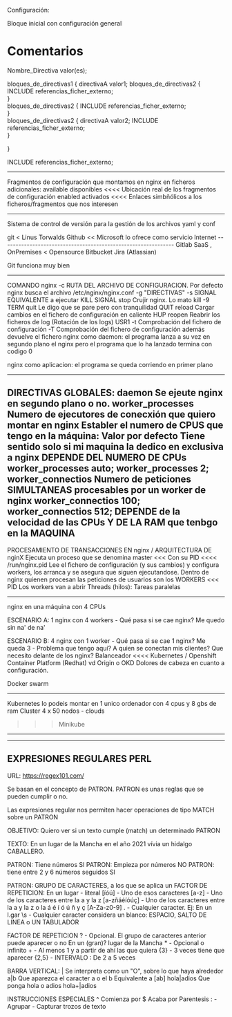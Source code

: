 Configuración:

Bloque inicial con configuración general

# Comentarios

Nombre_Directiva valor(es);

bloques_de_directivas1 {
    directivaA valor1;
    bloques_de_directivas2 {
        INCLUDE referencias_ficher_externo;        
    }   
    bloques_de_directivas2 {
        INCLUDE referencias_ficher_externo;        
    }   
    bloques_de_directivas2 {
        directivaA valor2;
        INCLUDE referencias_ficher_externo;        
    }   

    
}

INCLUDE referencias_ficher_externo;

---

Fragmentos de configuración que montamos en nginx en ficheros adicionales:
    available      disponibles  <<<< Ubicación real de los fragmentos de configuración
    enabled        activados    <<<< Enlaces simbñólicos a los ficheros/fragmentos que nos interesen
    
---- 
Sistema de control de versión para la gestión de los archivos yaml y conf

git < Linus Torwalds
    Github          << Microsoft lo ofrece como servicio Internet
    --------------------------------------------------------------
    Gitlab          SaaS , OnPremises  < Opensource
    Bitbucket       Jira (Atlassian)

Git funciona muy bien

-------------------------------
COMANDO nginx
    -c RUTA DEL ARCHIVO DE CONFIGURACION. Por defecto nginx busca el archivo /etc/nginx/nginx.conf
    -g "DIRECTIVAS"
    -s SIGNAL     EQUIVALENTE a ejecutar KILL SIGNAL 
        stop    Crujir nginx. Lo mato kill -9                                        TERM
        quit    Le digo que se pare pero con tranquilidad                            QUIT
        reload  Cargar cambios en el fichero de configuración en caliente            HUP
        reopen  Reabrir los ficheros de log (Rotación de los logs)                   USR1
    -t  Comprobación del fichero de configuración
    -T  Comprobación del fichero de configuración además devuelve el fichero
nginx como daemon:
    el programa lanza a su vez en segundo plano el nginx
pero el programa que lo ha lanzado termina con codigo 0

nginx como aplicacion:
    el programa se queda corriendo en primer plano
    
---------------------------------
DIRECTIVAS GLOBALES:
daemon              Se ejeute nginx en segundo plano o no.
worker_processes    Numero de ejecutores de conecxión que quiero montar en nginx
                    Establer el numero de CPUS que tengo en la máquina: Valor por defecto
                        Tiene sentido solo si mi maquina la dedico en exclusiva a nginx
                    DEPENDE DEL NUMERO DE CPUs
    worker_processes auto;
    worker_processes 2;
worker_connectios   Numero de peticiones SIMULTANEAS procesables por un worker de nginx
    worker_connectios 100;
    worker_connectios 512;
                    DEPENDE de la velocidad de las CPUs
                        Y DE LA RAM que tenbgo en la MAQUINA
---------------------------------
PROCESAMIENTO DE TRANSACCIONES EN nginx / ARQUITECTURA DE nginX
Ejecuta un proceso que se denomina master <<< Con su PID <<<< /run/nginx.pid
    Lee el fichero de configuración (y sus cambios) y configura workers, los arranca y se asegura que siguen ejecutandose.
Dentro de nginx quienen procesan las peticiones de usuarios son los WORKERS <<< PID
    Los workers van a abrir Threads (hilos): Tareas paralelas
    
--------------------------------
nginx en una máquina con 4 CPUs

ESCENARIO A: 1 nginx con 4 workers
    - Qué pasa si se cae nginx? Me quedo sin na' de na'

ESCENARIO B: 4 nginx con 1 worker
    - Qué pasa si se cae 1 nginx? Me queda 3
    - Problema que tengo aquí?
        A quien se conectan mis clientes?
            Que necesito delante de los nginx? Balanceador  <<<< Kubernetes / Openshift Container Platform (Redhat) vd Origin o OKD
        Dolores de cabeza en cuanto a configuración.

Docker swarm


------------
Kubernetes lo podeis montar en 1 unico ordenador con 4 cpus y 8 gbs de ram
    Cluster 4 x 50 nodos - clouds 

>>> Minikube
--------------


----------------------------
EXPRESIONES REGULARES PERL
----------------------------
URL: https://regex101.com/

Se basan en el concepto de PATRON.
PATRON es unas reglas que se pueden cumplir o no.

Las expresiones regular nos permiten hacer operaciones de tipo MATCH sobre un PATRON

OBJETIVO: Quiero ver si un texto cumple (match) un determinado PATRON

TEXTO: En un lugar de la Mancha en el año 2021 vívia un hidalgo CABALLERO.

PATRON: Tiene números                             SI
PATRON: Empieza por números                       NO
PATRON: tiene entre 2 y 6 números seguidos        SI

PATRON: GRUPO DE CARACTERES, a los que se aplica un FACTOR DE REPETICION:
            En un lugar     - literal
            [íóú]           - Uno de esos caracteres 
            [a-z]           - Uno de los caracteres entre la a y la z
            [a-zñáéíóúç]    - Uno de los caracteres entre la a y la z o la á é í ó ú ñ y ç
            [A-Za-z0-9]
            .               - Cualquier caracter. Ej: En un l.gar
            \s              - Cualquier caracter considera un blanco: ESPACIO, SALTO DE LINEA o UN TABULADOR
            
FACTOR DE REPETICION
            ?               - Opcional. El grupo de caracteres anterior puede aparecer o no
                                        En un (gran)? lugar de la Mancha
            *               - Opcional o infinito
            +               - Al menos 1 y a partir de ahí las que quiera
            {3}             - 3 veces tiene que aparecer
            {2,5}           - INTERVALO : De 2 a 5 veces
    
BARRA VERTICAL:
    |                       Se interpreta como un "O", sobre lo que haya alrededor
            a|b                 Que aparezca el caracter a o el b
                                    Equivalente a [ab]
            hola|adios      Que ponga hola o adios
            hola+|adios
            
INSTRUCCIONES ESPECIALES
            ^               Comienza por
            $               Acaba por
Parentesis :
    - Agrupar
    - Capturar trozos de texto
   